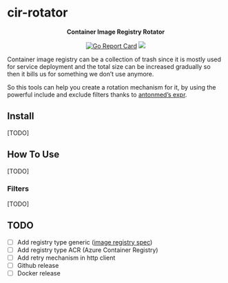 # cir-rotator

<p align="center">
    <p align="center"><strong>Container Image Registry Rotator</strong></p>
    <p align="center">
        <a href="https://goreportcard.com/report/github.com/iomarmochtar/cir-rotator"><img src="https://goreportcard.com/badge/github.com/iomarmochtar/cir-rotator" alt="Go Report Card"></a>
        <a href="https://codecov.io/gh/iomarmochtar/cir-rotator" > 
            <img src="https://codecov.io/gh/iomarmochtar/cir-rotator/branch/main/graph/badge.svg?token=MM0M02CDL1"/> 
        </a>
</p>

Container image registry can be a collection of trash since it is mostly used for service deployment and the total size can be increased gradually so then it bills us for something we don’t use anymore. 
 
So this tools can help you create a rotation mechanism for it, by using the powerful include and exclude filters thanks to [antonmed’s expr](github.com/antonmedv/expr).

## Install

[TODO]

## How To Use

[TODO]

### Filters

[TODO]

## TODO
- [ ] Add registry type generic ([image registry spec](https://github.com/opencontainers/distribution-spec/blob/main/spec.md))
- [ ] Add registry type ACR (Azure Container Registry)
- [ ] Add retry mechanism in http client
- [ ] Github release
- [ ] Docker release